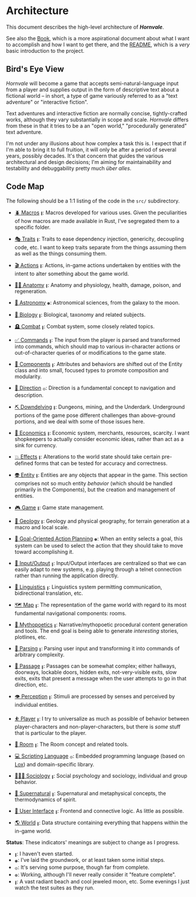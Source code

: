 # Architecture

This document describes the high-level architecture of ***Hornvale***.

See also the [Book](https://ndouglas.github.io/hornvale/), which is a more aspirational document about what I want to accomplish and how I want to get there, and the [README](./README.md), which is a _very_ basic introduction to the project.

## Bird's Eye View

_Hornvale_ will become a game that accepts semi-natural-language input from a player and supplies output in the form of descriptive text about a fictional world – in short, a type of game variously referred to as a "text adventure" or "interactive fiction".

Text adventures and interactive fiction are normally concise, tightly-crafted works, although they vary substantially in scope and scale.  _Hornvale_ differs from these in that it tries to be a an "open world," "procedurally generated" text adventure.

I'm not under any illusions about how complex a task this is.  I expect that if I'm able to bring it to full fruition, it will only be after a period of several years, possibly decades.  It's that concern that guides the various architectural and design decisions; I'm aiming for maintainability and testability and debuggability pretty much _über alles_.

## Code Map

The following should be a 1:1 listing of the code in the `src/` subdirectory.

- [🪲 Macros](./src/_macros/README.md)&nbsp;<sup><sub><sub>🔴</sub></sub></sup>: Macros developed for various uses.  Given the peculiarities of how macros are made available in Rust, I've segregated them to a specific folder.

- [🎭 Traits](./src/_traits/README.md)&nbsp;<sup><sub><sub>🔴</sub></sub></sup>: Traits to ease dependency injection, genericity, decoupling code, etc.  I want to keep traits separate from the things assuming them as well as the things consuming them. 

- [🎬 Actions](./src/actions/README.md)&nbsp;<sup><sub><sub>🔴</sub></sub></sup>: Actions, in-game actions undertaken by entities with the intent to alter something about the game world.

- [🧍‍♂️ Anatomy](./src/anatomy/README.md)&nbsp;<sup><sub><sub>🔴</sub></sub></sup>: Anatomy and physiology, health, damage, poison, and regeneration.

- [💫 Astronomy](./src/astronomy/README.md)&nbsp;<sup><sub><sub>🟠</sub></sub></sup>: Astronomical sciences, from the galaxy to the moon.

- [🧬 Biology](./src/biology/README.md)&nbsp;<sup><sub><sub>🔴</sub></sub></sup>: Biological, taxonomy and related subjects.

- [🪦 Combat](./src/combat/README.md)&nbsp;<sup><sub><sub>🔴</sub></sub></sup>: Combat system, some closely related topics.

- [✅ Commands](./src/commands/README.md)&nbsp;<sup><sub><sub>🔴</sub></sub></sup>: The input from the player is parsed and transformed into commands, which should map to various in-character actions or out-of-character queries of or modifications to the game state.

- [🧩 Components](./src/components/README.md)&nbsp;<sup><sub><sub>🔴</sub></sub></sup>: Attributes and behaviors are shifted out of the Entity class and into small, focused types to promote composition and modularity.

- [🧭 Direction](./src/direction/README.md)&nbsp;<sup><sub><sub>🟡</sub></sub></sup>: Direction is a fundamental concept to navigation and description.

- [⛏️ Downdelving](./src/downdelving/README.md)&nbsp;<sup><sub><sub>🔴</sub></sub></sup>: Dungeons, mining, and the Underdark.  Underground portions of the game pose different challenges than above-ground portions, and we deal with some of those issues here.

- [🏦 Economics](./src/economics/README.md)&nbsp;<sup><sub><sub>🔴</sub></sub></sup>: Economic system, merchants, resources, scarcity.  I want shopkeepers to actually consider economic ideas, rather than act as a sink for currency.

- [💥 Effects](./src/effects/README.md)&nbsp;<sup><sub><sub>🔴</sub></sub></sup>: Alterations to the world state should take certain pre-defined forms that can be tested for accuracy and correctness.

- [👽 Entity](./src/entity/README.md)&nbsp;<sup><sub><sub>🔴</sub></sub></sup>: Entities are any objects that appear in the game.  This section comprises not so much entity _behavior_ (which should be handled primarily in the Components), but the creation and management of entities.

- [🎮 Game](./src/game/README.md)&nbsp;<sup><sub><sub>🔴</sub></sub></sup>: Game state management.

- [🌋 Geology](./src/geology/README.md)&nbsp;<sup><sub><sub>🔴</sub></sub></sup>: Geology and physical geography, for terrain generation at a macro and local scale.

- [🧠 Goal-Oriented Action Planning](./src/goap/README.md)&nbsp;<sup><sub><sub>🟠</sub></sub></sup>: When an entity selects a goal, this system can be used to select the action that they should take to move toward accomplishing it.

- [🔗 Input/Output](./src/io/README.md)&nbsp;<sup><sub><sub>🔴</sub></sub></sup>: Input/Output interfaces are centralized so that we can easily adapt to new systems, e.g. playing through a telnet connection rather than running the application directly.

- [💬 Linguistics](./src/linguistics/README.md)&nbsp;<sup><sub><sub>🔴</sub></sub></sup>: Linguistics system permitting communication, bidirectional translation, etc.

- [🗺️ Map](./src/map/README.md)&nbsp;<sup><sub><sub>🔴</sub></sub></sup>: The representation of the game world with regard to its most fundamental navigational components: rooms.

- [📜 Mythopoetics](./src/mythopoetics/README.md)&nbsp;<sup><sub><sub>🔴</sub></sub></sup>: Narrative/mythopoetic procedural content generation and tools.  The end goal is being able to generate _interesting_ stories, plotlines, etc.

- [📝 Parsing](./src/parsing/README.md)&nbsp;<sup><sub><sub>🔴</sub></sub></sup>: Parsing user input and transforming it into commands of arbitrary complexity.

- [🚪 Passage](./src/passage/README.md)&nbsp;<sup><sub><sub>🔴</sub></sub></sup>: Passages can be somewhat complex; either hallways, doorways, lockable doors, hidden exits, not-very-visible exits, slow exits, exits that present a message when the user attempts to go in that direction, etc.

- [👁️ Perception](./src/perception/README.md)&nbsp;<sup><sub><sub>🔴</sub></sub></sup>: Stimuli are processed by senses and perceived by individual entities.

- [⛹️ Player](./src/player/README.md)&nbsp;<sup><sub><sub>🔴</sub></sub></sup>: I try to universalize as much as possible of behavior between player-characters and non-player-characters, but there is _some_ stuff that is particular to the player.

- [📍 Room](./src/room/README.md)&nbsp;<sup><sub><sub>🔴</sub></sub></sup>: The Room concept and related tools.

- [💻 Scripting Language](./src/scripting/README.md)&nbsp;<sup><sub><sub>🟡</sub></sub></sup>: Embedded programming language (based on [Lox](https://www.craftinginterpreters.com/)) and domain-specific library.

- [🧑‍🤝‍🧑 Sociology](./src/sociology/README.md)&nbsp;<sup><sub><sub>🔴</sub></sub></sup>: Social psychology and sociology, individual and group behavior.

- [👻 Supernatural](./src/supernatural/README.md)&nbsp;<sup><sub><sub>🔴</sub></sub></sup>: Supernatural and metaphysical concepts, the thermodynamics of spirit.

- [🌿 User Interface](./src/ui/README.md)&nbsp;<sup><sub><sub>🔴</sub></sub></sup>: Frontend and connective logic.  As little as possible.

- [🌎 World](./src/world/README.md)&nbsp;<sup><sub><sub>🔴</sub></sub></sup>: Data structure containing everything that happens within the in-game world.

**Status**: These indicators' meanings are subject to change as I progress.
 - <sup><sub><sub>🔴</sub></sub></sup>: I haven't even started.
 - <sup><sub><sub>🟠</sub></sub></sup>: I've laid the groundwork, or at least taken some initial steps.
 - <sup><sub><sub>🟡</sub></sub></sup>: It's serving some purpose, though far from complete.
 - <sup><sub><sub>🟢</sub></sub></sup>: Working, although I'll never really consider it "feature complete".
 - <sup><sub><sub>🔵</sub></sub></sup>: A vast radiant beach and cool jeweled moon, etc.  Some evenings I just watch the test suites as they run.
